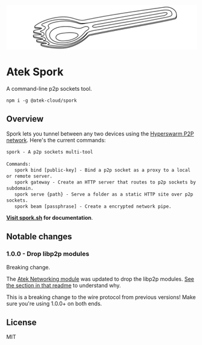 ![spork.svg](spork.svg)

# Atek Spork

A command-line p2p sockets tool.

```
npm i -g @atek-cloud/spork
```

## Overview

Spork lets you tunnel between any two devices using the [Hyperswarm P2P network](https://github.com/hyperswarm).
Here's the current commands:

```
spork - A p2p sockets multi-tool

Commands:
   spork bind [public-key] - Bind a p2p socket as a proxy to a local or remote server.
   spork gateway - Create an HTTP server that routes to p2p sockets by subdomain.
   spork serve {path} - Serve a folder as a static HTTP site over p2p sockets.
   spork beam [passphrase] - Create a encrypted network pipe.
```

**[Visit spork.sh](https://spork.sh/) for documentation**.

## Notable changes

### 1.0.0 - Drop libp2p modules

Breaking change.

The [Atek Networking module](https://github.com/atek-cloud/network) was updated to drop the libp2p modules. [See the section in that readme](https://github.com/atek-cloud/network#004---drop-libp2p-modules) to understand why.

This is a breaking change to the wire protocol from previous versions! Make sure you're using 1.0.0+ on both ends.

## License

MIT
